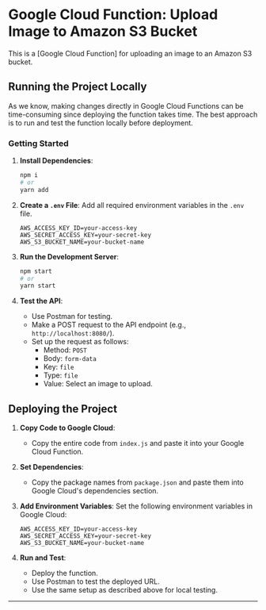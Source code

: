 # Google Cloud Function: Upload Image to Amazon S3 Bucket

This is a [Google Cloud Function] for uploading an image to an Amazon S3 bucket.

## Running the Project Locally

As we know, making changes directly in Google Cloud Functions can be time-consuming since deploying the function takes time. The best approach is to run and test the function locally before deployment.

### Getting Started

1. **Install Dependencies**:
   ```bash
   npm i
   # or
   yarn add
   ```

2. **Create a `.env` File**:
   Add all required environment variables in the `.env` file.
   ```
   AWS_ACCESS_KEY_ID=your-access-key
   AWS_SECRET_ACCESS_KEY=your-secret-key
   AWS_S3_BUCKET_NAME=your-bucket-name
   ```

3. **Run the Development Server**:
   ```bash
   npm start
   # or
   yarn start
   ```

4. **Test the API**:
   - Use Postman for testing.
   - Make a POST request to the API endpoint (e.g., `http://localhost:8080/`).
   - Set up the request as follows:
     - Method: `POST`
     - Body: `form-data`
     - Key: `file`
     - Type: `file`
     - Value: Select an image to upload.

## Deploying the Project

1. **Copy Code to Google Cloud**:
   - Copy the entire code from `index.js` and paste it into your Google Cloud Function.

2. **Set Dependencies**:
   - Copy the package names from `package.json` and paste them into Google Cloud's dependencies section.

3. **Add Environment Variables**:
   Set the following environment variables in Google Cloud:
   ```
   AWS_ACCESS_KEY_ID=your-access-key
   AWS_SECRET_ACCESS_KEY=your-secret-key
   AWS_S3_BUCKET_NAME=your-bucket-name
   ```

4. **Run and Test**:
   - Deploy the function.
   - Use Postman to test the deployed URL.
   - Use the same setup as described above for local testing.

---